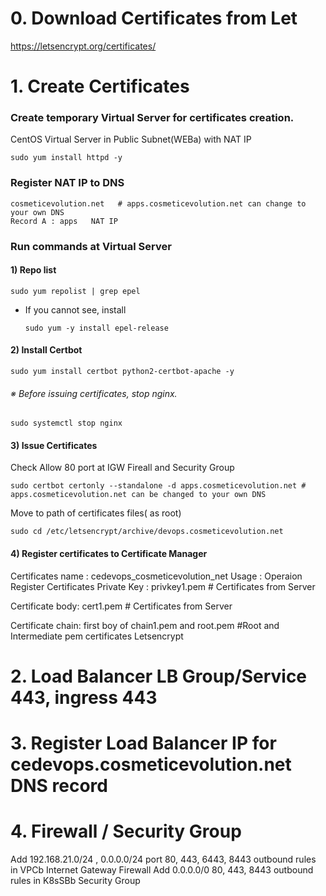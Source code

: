 # 0. Download Certificates from Let

https://letsencrypt.org/certificates/


# 1. Create Certificates

### Create temporary Virtual Server for certificates creation.
CentOS Virtual Server in Public Subnet(WEBa) with NAT IP
```
sudo yum install httpd -y
```
### Register NAT IP to DNS
```
cosmeticevolution.net   # apps.cosmeticevolution.net can change to your own DNS
Record A : apps   NAT IP
```

### Run commands at Virtual Server

#### 1) Repo list
```
sudo yum repolist | grep epel
```
* If you cannot see, install
  ```
  sudo yum -y install epel-release
  ```
#### 2) Install Certbot
```
sudo yum install certbot python2-certbot-apache -y
```

###### ※ Before issuing certificates, stop nginx.
```
sudo systemctl stop nginx
```

#### 3) Issue Certificates
Check Allow 80 port at IGW Fireall and Security Group
```
sudo certbot certonly --standalone -d apps.cosmeticevolution.net # apps.cosmeticevolution.net can be changed to your own DNS
```

Move to path of certificates files( as root)

```
sudo cd /etc/letsencrypt/archive/devops.cosmeticevolution.net
```

#### 4) Register certificates to Certificate Manager

Certificates name : cedevops_cosmeticevolution_net
Usage : Operaion
Register Certificates
Private Key : privkey1.pem           # Certificates from Server

Certificate body: cert1.pem     # Certificates from Server

Certificate chain: first boy of chain1.pem and root.pem  #Root and Intermediate pem certificates Letsencrypt

# 2. Load Balancer LB Group/Service 443, ingress 443

# 3. Register Load Balancer IP for cedevops.cosmeticevolution.net DNS record

# 4. Firewall / Security Group 
Add 192.168.21.0/24 , 0.0.0.0/24 port 80, 443, 6443, 8443  outbound rules in VPCb Internet Gateway Firewall
Add 0.0.0.0/0 80, 443, 8443 outbound rules in K8sSBb Security Group
